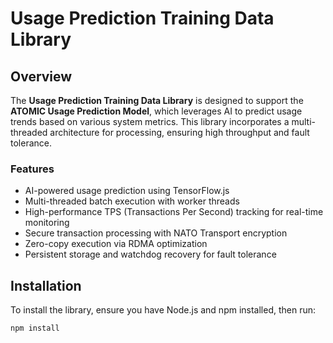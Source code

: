 # Usage Prediction Training Data Library

## Overview

The **Usage Prediction Training Data Library** is designed to support the **ATOMIC Usage Prediction Model**, which leverages AI to predict usage trends based on various system metrics. This library incorporates a multi-threaded architecture for processing, ensuring high throughput and fault tolerance.

### Features

- AI-powered usage prediction using TensorFlow.js
- Multi-threaded batch execution with worker threads
- High-performance TPS (Transactions Per Second) tracking for real-time monitoring
- Secure transaction processing with NATO Transport encryption
- Zero-copy execution via RDMA optimization
- Persistent storage and watchdog recovery for fault tolerance

## Installation

To install the library, ensure you have Node.js and npm installed, then run:

```bash
npm install
